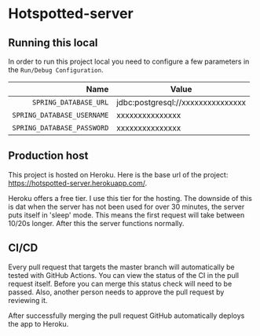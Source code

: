 # Hotspotted-server

## Running this local
In order to run this project local you need to configure a few parameters in the `Run/Debug Configuration`.

|          Name | Value |
| -------------:| ------ |
|     `SPRING_DATABASE_URL` | jdbc:postgresql://xxxxxxxxxxxxxxx |
|     `SPRING_DATABASE_USERNAME` | xxxxxxxxxxxxxxx |
|     `SPRING_DATABASE_PASSWORD` | xxxxxxxxxxxxxxx |

## Production host
This project is hosted on Heroku. Here is the base url of the project: https://hotspotted-server.herokuapp.com/.

Heroku offers a free tier. I use this tier for the hosting. The downside of this is dat when the server has not been used for over 30 minutes, the server puts itself in 'sleep' mode. This means the first request will take between 10/20s longer. After this the server functions normally.

## CI/CD
Every pull request that targets the master branch will automatically be tested with GitHub Actions. You can view the status of the CI in the pull request itself. Before you can merge this status check will need to be passed. Also, another person needs to approve the pull request by reviewing it.

After successfully merging the pull request GitHub automatically deploys the app to Heroku.